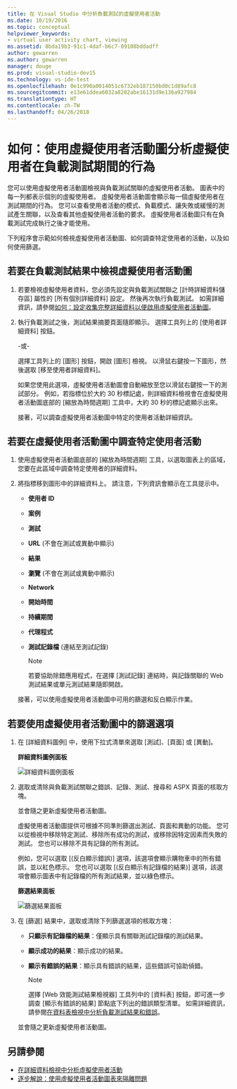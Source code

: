 ```yaml
---
title: 在 Visual Studio 中分析負載測試的虛擬使用者活動
ms.date: 10/19/2016
ms.topic: conceptual
helpviewer_keywords:
- virtual user activity chart, viewing
ms.assetid: 8bda19b3-91c1-4daf-b6c7-09108bddadff
author: gewarren
ms.author: gewarren
manager: douge
ms.prod: visual-studio-dev15
ms.technology: vs-ide-test
ms.openlocfilehash: 0e1c990a0014051c6732eb187150bd0c1d89afc8
ms.sourcegitcommit: e13e61ddea6032a8282abe16131d9e136a927984
ms.translationtype: HT
ms.contentlocale: zh-TW
ms.lasthandoff: 04/26/2018
---
```

# <a name="how-to-analyze-what-virtual-users-are-doing-during-a-load-test-using-the-virtual-user-activity-chart"></a>如何：使用虛擬使用者活動圖分析虛擬使用者在負載測試期間的行為

您可以使用虛擬使用者活動圖檢視與負載測試關聯的虛擬使用者活動。 圖表中的每一列都表示個別的虛擬使用者。 虛擬使用者活動圖會顯示每一個虛擬使用者在測試期間的行為。 您可以查看使用者活動的模式、負載模式、讓失敗或緩慢的測試產生關聯，以及查看其他虛擬使用者活動的要求。 虛擬使用者活動圖只有在負載測試完成執行之後才能使用。

下列程序會示範如何檢視虛擬使用者活動圖、如何調查特定使用者的活動，以及如何使用篩選。

## <a name="to-view-the-virtual-user-activity-chart-in-your-load-test-results"></a>若要在負載測試結果中檢視虛擬使用者活動圖

1.  若要檢視虛擬使用者資料，您必須先設定與負載測試關聯之 [計時詳細資料儲存區] 屬性的 [所有個別詳細資料] 設定。 然後再次執行負載測試。 如需詳細資訊，請參閱[如何：設定收集完整詳細資料以便啟用虛擬使用者活動圖](../test/how-to-configure-load-tests-to-collect-full-details.md)。

2.  執行負載測試之後，測試結果摘要頁面隨即顯示。 選擇工具列上的 [使用者詳細資料] 按鈕。

     -或-

     選擇工具列上的 [圖形] 按鈕，開啟 [圖形] 檢視。 以滑鼠右鍵按一下圖形，然後選取 [移至使用者詳細資料]。

     如果您使用此選項，虛擬使用者活動圖會自動縮放至您以滑鼠右鍵按一下的測試部分。 例如，若指標位於大約 30 秒標記處，則詳細資料檢視會在虛擬使用者活動圖底部的 [縮放為時間週期] 工具中，大約 30 秒的標記處顯示出來。

     接著，可以調查虛擬使用者活動圖中特定的使用者活動詳細資訊。

## <a name="to-investigate-a-specific-users-activity-in-the-virtual-user-activity-chart"></a>若要在虛擬使用者活動圖中調查特定使用者活動

1.  使用虛擬使用者活動圖底部的 [縮放為時間週期] 工具，以選取圖表上的區域，您要在此區域中調查特定使用者的詳細資料。

2.  將指標移到圖形中的詳細資料上。 請注意，下列資訊會顯示在工具提示中。

    -   **使用者 ID**

    -   **案例**

    -   **測試**

    -   **URL** (不會在測試或異動中顯示)

    -   **結果**

    -   **瀏覽** (不會在測試或異動中顯示)

    -   **Network**

    -   **開始時間**

    -   **持續期間**

    -   **代理程式**

    -   **測試記錄檔** (連結至測試記錄)

        > [!NOTE]
        > 若要協助除錯應用程式，在選擇 [測試記錄] 連結時，與記錄關聯的 Web 測試結果或單元測試結果隨即開啟。

     接著，可以使用虛擬使用者活動圖中可用的篩選和反白顯示作業。

## <a name="to-use-filtering-options-in-the-virtual-user-activity-chart"></a>若要使用虛擬使用者活動圖中的篩選選項

1.  在 [詳細資料圖例] 中，使用下拉式清單來選取 [測試]、[頁面] 或 [異動]。

     **詳細資料圖例面板**

     ![詳細資料圖例面板](../test/media/ltest_detailslegend.png "LTest_DetailsLegend")

2.  選取或清除與負載測試關聯之錯誤、記錄、測試、搜尋和 ASPX 頁面的核取方塊。

     並會隨之更新虛擬使用者活動圖。

     虛擬使用者活動圖提供可根據不同準則篩選出測試、頁面和異動的功能。 您可以從檢視中移除特定測試、移除所有成功的測試，或移除因特定因素而失敗的測試。 您也可以移除不具有記錄的所有測試。

     例如，您可以選取 [(反白顯示錯誤)] 選項，該選項會顯示購物車中的所有錯誤，並以紅色標示。 您也可以選取 [(反白顯示有記錄檔的結果)] 選項，該選項會顯示圖表中有記錄檔的所有測試結果，並以綠色標示。

     **篩選結果面板**

     ![篩選結果面板](../test/media/ltest_filterresults.png "LTest_FilterResults")

3.  在 [篩選] 結果中，選取或清除下列篩選選項的核取方塊：

    -   **只顯示有記錄檔的結果**：僅顯示具有關聯測試記錄檔的測試結果。

    -   **顯示成功的結果**：顯示成功的結果。

    -   **顯示有錯誤的結果**：顯示具有錯誤的結果，這些錯誤可協助偵錯。

        > [!NOTE]
        > 選擇 [Web 效能測試結果檢視器] 工具列中的 [資料表] 按鈕，即可進一步調查 [顯示有錯誤的結果] 節點底下列出的錯誤類型清單。 如需詳細資訊，請參閱[在資料表檢視中分析負載測試結果和錯誤](../test/analyze-load-test-results-and-errors-in-the-tables-view.md)。

     並會隨之更新虛擬使用者活動圖。

## <a name="see-also"></a>另請參閱

- [在詳細資料檢視中分析虛擬使用者活動](../test/analyze-load-test-virtual-user-activity-in-the-details-view.md)
- [逐步解說：使用虛擬使用者活動圖表來隔離問題](../test/walkthrough-use-the-virtual-user-activity-chart-to-isolate-issues.md)
